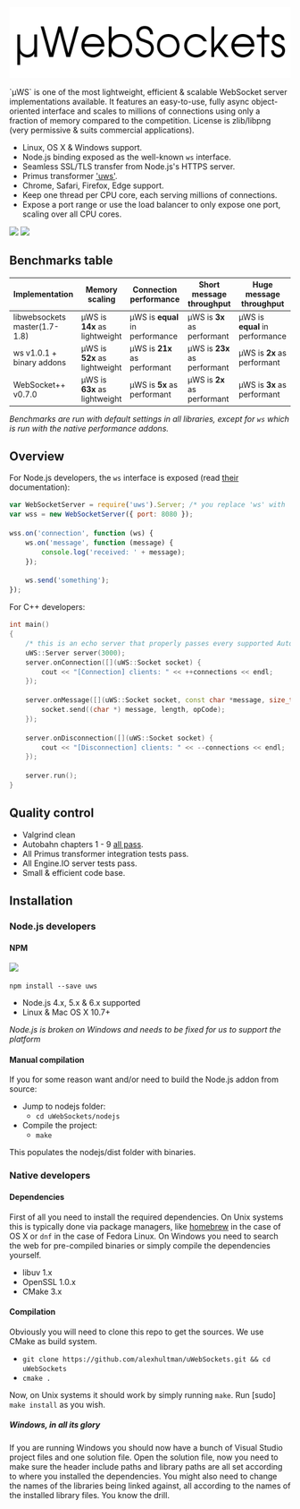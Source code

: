 <p align="center"><img src = "logo.png"/></p>
`µWS` is one of the most lightweight, efficient & scalable WebSocket server implementations available. It features an easy-to-use, fully async object-oriented interface and scales to millions of connections using only a fraction of memory compared to the competition. License is zlib/libpng (very permissive & suits commercial applications).

* Linux, OS X & Windows support.
* Node.js binding exposed as the well-known `ws` interface.
* Seamless SSL/TLS transfer from Node.js's HTTPS server.
* Primus transformer ['uws'](https://github.com/primus/primus#uws).
* Chrome, Safari, Firefox, Edge support.
* Keep one thread per CPU core, each serving millions of connections.
* Expose a port range or use the load balancer to only expose one port, scaling over all CPU cores.

[![](https://img.shields.io/github/tag/alexhultman/uWebSockets.svg)]() [![](https://api.travis-ci.org/alexhultman/uWebSockets.svg?branch=master)]()

## Benchmarks table
Implementation | Memory scaling | Connection performance | Short message throughput | Huge message throughput
--- | --- | --- | --- | ---
libwebsockets master(1.7-1.8) | µWS is **14x** as lightweight | µWS is **equal** in performance | µWS is **3x** as performant | µWS is **equal** in performance
ws v1.0.1 + binary addons | µWS is **52x** as lightweight | µWS is **21x** as performant | µWS is **23x** as performant | µWS is **2x** as performant
WebSocket++ v0.7.0 | µWS is **63x** as lightweight | µWS is **5x** as performant | µWS is **2x** as performant | µWS is **3x** as performant
*Benchmarks are run with default settings in all libraries, except for `ws` which is run with the native performance addons.*

## Overview

For Node.js developers, the `ws` interface is exposed (read [their](https://github.com/websockets/ws/blob/master/doc/ws.md) documentation):

```javascript
var WebSocketServer = require('uws').Server; /* you replace 'ws' with 'uws' */
var wss = new WebSocketServer({ port: 8080 });

wss.on('connection', function (ws) {
    ws.on('message', function (message) {
        console.log('received: ' + message);
    });

    ws.send('something');
});
```
For C++ developers:
```c++
int main()
{
    /* this is an echo server that properly passes every supported Autobahn test */
    uWS::Server server(3000);
    server.onConnection([](uWS::Socket socket) {
        cout << "[Connection] clients: " << ++connections << endl;
    });

    server.onMessage([](uWS::Socket socket, const char *message, size_t length, uWS::OpCode opCode) {
        socket.send((char *) message, length, opCode);
    });

    server.onDisconnection([](uWS::Socket socket) {
        cout << "[Disconnection] clients: " << --connections << endl;
    });

    server.run();
}
```

## Quality control
* Valgrind clean
* Autobahn chapters 1 - 9 [all pass](http://htmlpreview.github.io/?https://github.com/alexhultman/uWebSockets/blob/master/autobahn/index.html).
* All Primus transformer integration tests pass.
* All Engine.IO server tests pass.
* Small & efficient code base.

## Installation
### Node.js developers
#### NPM
[![](https://nodei.co/npm/uws.png)](https://www.npmjs.com/package/uws)

```
npm install --save uws
```

* Node.js 4.x, 5.x & 6.x supported
* Linux & Mac OS X 10.7+

*Node.js is broken on Windows and needs to be fixed for us to support the platform*

#### Manual compilation
If you for some reason want and/or need to build the Node.js addon from source:

* Jump to nodejs folder:
  - `cd uWebSockets/nodejs`
* Compile the project:
  - `make`

This populates the nodejs/dist folder with binaries.

### Native developers
#### Dependencies
First of all you need to install the required dependencies. On Unix systems this is typically done via package managers, like [homebrew](http://brew.sh) in the case of OS X or `dnf` in the case of Fedora Linux. On Windows you need to search the web for pre-compiled binaries or simply compile the dependencies yourself.

* libuv 1.x
* OpenSSL 1.0.x
* CMake 3.x

#### Compilation
Obviously you will need to clone this repo to get the sources. We use CMake as build system.

* `git clone https://github.com/alexhultman/uWebSockets.git && cd uWebSockets`
* `cmake .`

Now, on Unix systems it should work by simply running `make`. Run [sudo] `make install` as you wish.

##### Windows, in all its glory
If you are running Windows you should now have a bunch of Visual Studio project files and one solution file. Open the solution file, now you need to make sure the header include paths and library paths are all set according to where you installed the dependencies. You might also need to change the names of the libraries being linked against, all according to the names of the installed library files. You know the drill.
